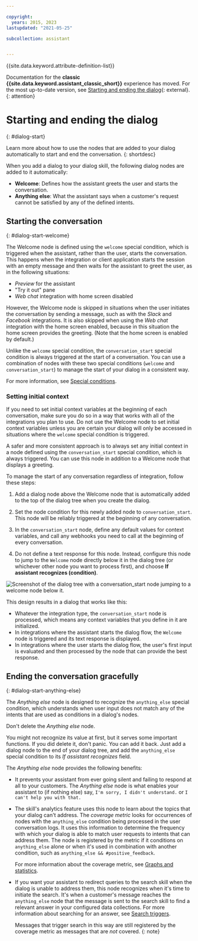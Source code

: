 ```yaml
---

copyright:
  years: 2015, 2023
lastupdated: "2021-05-25"

subcollection: assistant


---
```


{{site.data.keyword.attribute-definition-list}}

Documentation for the **classic {{site.data.keyword.assistant_classic_short}}** experience has moved. For the most up-to-date version, see [Starting and ending the dialog](/docs/watson-assistant?topic=watson-assistant-dialog-start){: external}.
{: attention}

# Starting and ending the dialog
{: #dialog-start}

Learn more about how to use the nodes that are added to your dialog automatically to start and end the conversation.
{: shortdesc}

When you add a dialog to your dialog skill, the following dialog nodes are added to it automatically:

- **Welcome**: Defines how the assistant greets the user and starts the conversation.
- **Anything else**: What the assistant says when a customer's request cannot be satisfied by any of the defined intents.

## Starting the conversation
{: #dialog-start-welcome}

The Welcome node is defined using the `welcome` special condition, which is triggered when the assistant, rather than the user, starts the conversation. This happens when the integration or client application starts the session with an empty message and then waits for the assistant to greet the user, as in the following situations:

- *Preview* for the assistant
- "Try it out" pane
- *Web chat* integration with home screen disabled

However, the Welcome node is skipped in situations when the user initiates the conversation by sending a message, such as with the *Slack* and *Facebook* integrations. It is also skipped when using the *Web chat* integration with the home screen enabled, because in this situation the home screen provides the greeting. (Note that the home screen is enabled by default.)

Unlike the `welcome` special condition, the `conversation_start` special condition is always triggered at the start of a conversation. You can use a combination of nodes with these two special conditions (`welcome` and `conversation_start`) to manage the start of your dialog in a consistent way.

For more information, see [Special conditions](/docs/assistant?topic=assistant-dialog-overview#dialog-overview-special-conditions).

### Setting initial context

If you need to set initial context variables at the beginning of each conversation, make sure you do so in a way that works with all of the integrations you plan to use. Do not use the Welcome node to set initial context variables unless you are certain your dialog will only be accessed in situations where the `welcome` special condition is triggered.

A safer and more consistent approach is to always set any initial context in a node defined using the `conversation_start` special condition, which is always triggered. You can use this node in addition to a Welcome node that displays a greeting.

To manage the start of any conversation regardless of integration, follow these steps:

1.  Add a dialog node above the Welcome node that is automatically added to the top of the dialog tree when you create the dialog.

1.  Set the node condition for this newly added node to `conversation_start`. This node will be reliably triggered at the beginning of any conversation.

1.  In the `conversation_start` node, define any default values for context variables, and call any webhooks you need to call at the beginning of every conversation.

1.  Do not define a text response for this node. Instead, configure this node to jump to the `Welcome` node directly below it in the dialog tree (or whichever other node you want to process first), and choose **If assistant recognizes (condition)**.

![Screenshot of the dialog tree with a conversation_start node jumping to a welcome node below it.](images/dialog-start.png)

This design results in a dialog that works like this:

- Whatever the integration type, the `conversation_start` node is processed, which means any context variables that you define in it are initialized.
- In integrations where the assistant starts the dialog flow, the `Welcome` node is triggered and its text response is displayed.
- In integrations where the user starts the dialog flow, the user's first input is evaluated and then processed by the node that can provide the best response.

## Ending the conversation gracefully
{: #dialog-start-anything-else}

The *Anything else* node is designed to recognize the `anything_else` special condition, which understands when user input does not match any of the intents that are used as conditions in a dialog's nodes.

Don't delete the *Anything else* node. 

You might not recognize its value at first, but it serves some important functions. If you did delete it, don't panic. You can add it back. Just add a dialog node to the end of your dialog tree, and add the `anything_else` special condition to its *If assistant recognizes* field.

The *Anything else* node provides the following benefits:

- It prevents your assistant from ever going silent and failing to respond at all to your customers. The *Anything else* node is what enables your assistant to (if nothing else) say, `I'm sorry, I didn't understand.` or `I can't help you with that.`

- The skill's analytics feature uses this node to learn about the topics that your dialog can't address. The *coverage metric* looks for occurrences of nodes with the `anything_else` condition being processed in the user conversation logs. It uses this information to determine the frequency with which your dialog is able to match user requests to intents that can address them. The node is registered by the metric if it conditions on `anything_else` alone or when it's used in combination with another condition, such as `anything_else && #positive_feedback`.

  For more information about the coverage metric, see [Graphs and statistics](/docs/assistant?topic=assistant-logs-overview#logs-overview-graphs).

- If you want your assistant to redirect queries to the search skill when the dialog is unable to address them, this node recognizes when it's time to initiate the search. It's when a customer's message reaches the `anything_else` node that the message is sent to the search skill to find a relevant answer in your configured data collections. For more information about searching for an answer, see [Search triggers](/docs/assistant?topic=assistant-skill-search-add#skill-search-add-trigger).

  Messages that trigger search in this way are still registered by the coverage metric as messages that are *not* covered.
  {: note}
